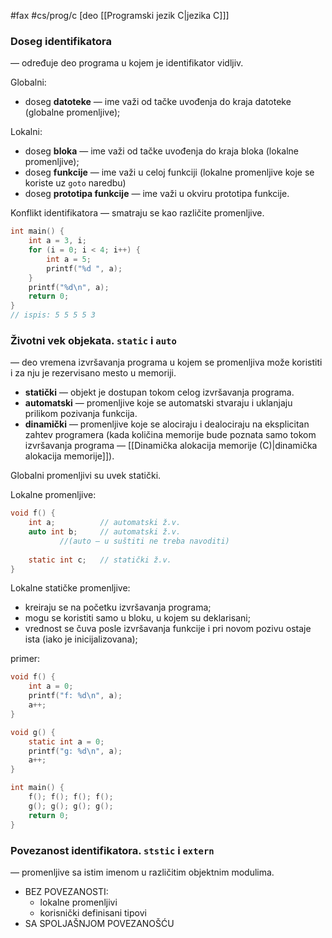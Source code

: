 #fax #cs/prog/c [deo [[Programski jezik C|jezika C]]]
$\:$

### Doseg identifikatora 
— određuje deo programa u kojem je identifikator vidljiv.

Globalni:
- doseg **datoteke** — ime važi od tačke uvođenja do kraja datoteke (globalne promenljive);

Lokalni:
- doseg **bloka** — ime važi od tačke uvođenja do kraja bloka (lokalne promenljive);
- doseg **funkcije** — ime važi u celoj funkciji (lokalne promenljive koje se koriste uz ```goto``` naredbu)
- doseg **prototipa funkcije** — ime važi u okviru prototipa funkcije.
$\:$

Konflikt identifikatora — smatraju se kao različite promenljive.
```c
int main() {
	int a = 3, i;
	for (i = 0; i < 4; i++) {
		int a = 5;
		printf("%d ", a);
	}
	printf("%d\n", a);
	return 0;
}
// ispis: 5 5 5 5 3
```

### Životni vek objekata. ```static``` i ```auto```
— deo vremena izvršavanja programa u kojem se promenljiva može koristiti i za nju je rezervisano mesto u memoriji.
- **statički** — objekt je dostupan tokom celog izvršavanja programa.
- **automatski** — promenljive koje se automatski stvaraju i uklanjaju prilikom pozivanja funkcija.
- **dinamički** — promenljive koje se alociraju i dealociraju na eksplicitan zahtev programera (kada količina memorije bude poznata samo tokom izvršavanja programa — [[Dinamička alokacija memorije (C)|dinamička alokacija memorije]]).

Globalni promenljivi su uvek statički.

Lokalne promenljive:
```c
void f() {
	int a;          // automatski ž.v.
	auto int b;     // automatski ž.v.
	       //(auto — u suštiti ne treba navoditi)
	       
	static int c;   // statički ž.v.
}
```

Lokalne statičke promenljive:
- kreiraju se na početku izvršavanja programa;
- mogu se koristiti samo u bloku, u kojem su deklarisani;
- vrednost se čuva posle izvršavanja funkcije i pri novom pozivu ostaje ista (iako je inicijalizovana);

primer:
```c
void f() {
	int a = 0;
	printf("f: %d\n", a);
	a++;
}

void g() {
	static int a = 0;
	printf("g: %d\n", a);
	a++;
}

int main() {
	f(); f(); f(); f();
	g(); g(); g(); g();
	return 0;
}
```


### Povezanost identifikatora. ```ststic``` i ```extern```
— promenljive sa istim imenom u različitim objektnim modulima.

- BEZ POVEZANOSTI:
	- lokalne promenljivi
	- korisnički definisani tipovi
- SA SPOLJAŠNJOM POVEZANOŠĆU
